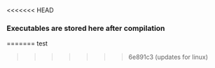 <<<<<<< HEAD
### Executables are stored here after compilation
=======
test
>>>>>>> 6e891c3 (updates for linux)
